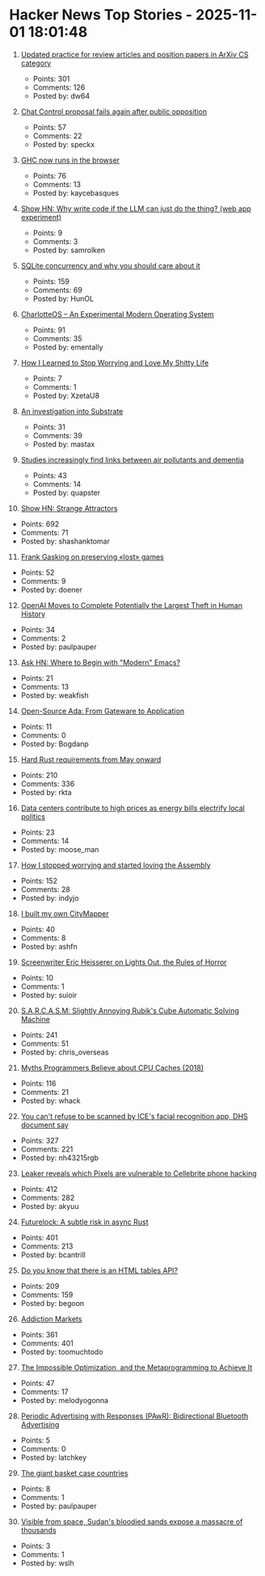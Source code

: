 # Hacker News Top Stories - 2025-11-01 18:01:48

1. [Updated practice for review articles and position papers in ArXiv CS category](https://blog.arxiv.org/2025/10/31/attention-authors-updated-practice-for-review-articles-and-position-papers-in-arxiv-cs-category/)
   - Points: 301
   - Comments: 126
   - Posted by: dw64

2. [Chat Control proposal fails again after public opposition](https://andreafortuna.org/2025/11/01/chat-control-proposal-fails-again-after-massive-public-opposition/)
   - Points: 57
   - Comments: 22
   - Posted by: speckx

3. [GHC now runs in the browser](https://discourse.haskell.org/t/ghc-now-runs-in-your-browser/13169)
   - Points: 76
   - Comments: 13
   - Posted by: kaycebasques

4. [Show HN: Why write code if the LLM can just do the thing? (web app experiment)](https://github.com/samrolken/nokode)
   - Points: 9
   - Comments: 3
   - Posted by: samrolken

5. [SQLite concurrency and why you should care about it](https://jellyfin.org/posts/SQLite-locking/)
   - Points: 159
   - Comments: 69
   - Posted by: HunOL

6. [CharlotteOS – An Experimental Modern Operating System](https://github.com/charlotte-os/Catten)
   - Points: 91
   - Comments: 35
   - Posted by: ementally

7. [How I Learned to Stop Worrying and Love My Shitty Life](https://www.thedriftmag.com/how-i-learned-to-stop-worrying-and-love-my-shitty-life/)
   - Points: 7
   - Comments: 1
   - Posted by: XzetaU8

8. [An investigation into Substrate](https://substack.com/inbox/post/177604037)
   - Points: 31
   - Comments: 39
   - Posted by: mastax

9. [Studies increasingly find links between air pollutants and dementia](https://www.nytimes.com/2025/11/01/health/alzheimers-dementia-air-pollution.html)
   - Points: 43
   - Comments: 14
   - Posted by: quapster

10. [Show HN: Strange Attractors](https://blog.shashanktomar.com/posts/strange-attractors)
   - Points: 692
   - Comments: 71
   - Posted by: shashanktomar

11. [Frank Gasking on preserving «lost» games](https://spillhistorie.no/2025/10/24/frank-gasking-on-preserving-lost-games/)
   - Points: 52
   - Comments: 9
   - Posted by: doener

12. [OpenAI Moves to Complete Potentially the Largest Theft in Human History](https://thezvi.substack.com/p/openai-moves-to-complete-potentially)
   - Points: 34
   - Comments: 2
   - Posted by: paulpauper

13. [Ask HN: Where to Begin with "Modern" Emacs?](undefined)
   - Points: 21
   - Comments: 13
   - Posted by: weakfish

14. [Open-Source Ada: From Gateware to Application](https://blog.adacore.com/open-source-ada-from-gateware-to-application)
   - Points: 11
   - Comments: 0
   - Posted by: Bogdanp

15. [Hard Rust requirements from May onward](https://lists.debian.org/debian-devel/2025/10/msg00285.html)
   - Points: 210
   - Comments: 336
   - Posted by: rkta

16. [Data centers contribute to high prices as energy bills electrify local politics](https://www.wsj.com/economy/consumers/surging-power-costs-are-putting-the-squeeze-on-customers-f8b2c04b)
   - Points: 23
   - Comments: 14
   - Posted by: moose_man

17. [How I stopped worrying and started loving the Assembly](https://medium.com/@jonas.eschenburg/how-i-stopped-worrying-and-started-loving-the-assembly-4fd00e786c60)
   - Points: 152
   - Comments: 28
   - Posted by: indyjo

18. [I built my own CityMapper](https://asherfalcon.com/blog/posts/5)
   - Points: 40
   - Comments: 8
   - Posted by: ashfn

19. [Screenwriter Eric Heisserer on Lights Out, the Rules of Horror](https://filmmakermagazine.com/99327-screenwriter-eric-heisserer-lights-out-the-rules-of-horror-and-collaborating-with-james-wan/)
   - Points: 10
   - Comments: 1
   - Posted by: suioir

20. [S.A.R.C.A.S.M: Slightly Annoying Rubik's Cube Automatic Solving Machine](https://github.com/vindar/SARCASM)
   - Points: 241
   - Comments: 51
   - Posted by: chris_overseas

21. [Myths Programmers Believe about CPU Caches (2018)](https://software.rajivprab.com/2018/04/29/myths-programmers-believe-about-cpu-caches/)
   - Points: 116
   - Comments: 21
   - Posted by: whack

22. [You can't refuse to be scanned by ICE's facial recognition app, DHS document say](https://www.404media.co/you-cant-refuse-to-be-scanned-by-ices-facial-recognition-app-dhs-document-says/)
   - Points: 327
   - Comments: 221
   - Posted by: nh43215rgb

23. [Leaker reveals which Pixels are vulnerable to Cellebrite phone hacking](https://arstechnica.com/gadgets/2025/10/leaker-reveals-which-pixels-are-vulnerable-to-cellebrite-phone-hacking/)
   - Points: 412
   - Comments: 282
   - Posted by: akyuu

24. [Futurelock: A subtle risk in async Rust](https://rfd.shared.oxide.computer/rfd/0609)
   - Points: 401
   - Comments: 213
   - Posted by: bcantrill

25. [Do you know that there is an HTML tables API?](https://christianheilmann.com/2025/10/08/abandonware-of-the-web-do-you-know-that-there-is-an-html-tables-api/)
   - Points: 209
   - Comments: 159
   - Posted by: begoon

26. [Addiction Markets](https://www.thebignewsletter.com/p/addiction-markets-abolish-corporate)
   - Points: 361
   - Comments: 401
   - Posted by: toomuchtodo

27. [The Impossible Optimization, and the Metaprogramming to Achieve It](https://verdagon.dev/blog/impossible-optimization)
   - Points: 47
   - Comments: 17
   - Posted by: melodyogonna

28. [Periodic Advertising with Responses (PAwR): Bidirectional Bluetooth Advertising](https://novelbits.io/periodic-advertising-with-responses-pawr/)
   - Points: 5
   - Comments: 0
   - Posted by: latchkey

29. [The giant basket case countries](https://www.noahpinion.blog/p/the-giant-basket-case-countries)
   - Points: 8
   - Comments: 1
   - Posted by: paulpauper

30. [Visible from space, Sudan's bloodied sands expose a massacre of thousands](https://www.telegraph.co.uk/world-news/2025/10/28/sudan-bloodied-sands-massacre-thousands/)
   - Points: 3
   - Comments: 1
   - Posted by: wslh


